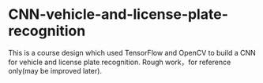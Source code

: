 # CNN-vehicle-and-license-plate-recognition

This is a course design which used TensorFlow and OpenCV to build a CNN for vehicle and license plate recognition.
Rough work，for reference only(may be improved later).
